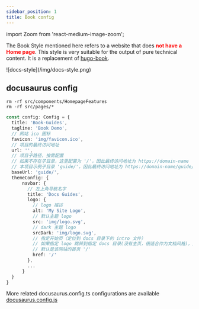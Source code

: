 ```yaml
---
sidebar_position: 1
title: Book config
---
```


import Zoom from 'react-medium-image-zoom';

The Book Style mentioned here refers to a website that does <font color="red">**not have a Home page**</font>. This style is very suitable for the output of pure technical content. It is a replacement of [hugo-book](https://hugo-book-demo.netlify.app).

<Zoom>
![docs-style](/img/docs-style.png)
</Zoom>

## docusaurus config

```shell
rm -rf src/components/HomepageFeatures
rm -rf src/pages/*
```

```ts showLineNumbers title="docusaurus.config.ts"
const config: Config = {
  title: 'Book-Guides',
  tagline: 'Book Demo',
  // 网站 ico 图标
  favicon: 'img/favicon.ico',
  // 项目的最终访问地址
  url: '',
  // 项目子路径，按需配置
  // 如果不存在子目录，这里配置为 '/'，因此最终访问地址为 https://domain-name
  // 本项目示例子目录 'guide/'，因此最终访问地址为 https://domain-name/guide/
  baseUrl: 'guide/',
  themeConfig: {
      navbar: {
        // 左上角导航名字
        title: 'Docs Guides',
        logo: {
          // logo 描述
          alt: 'My Site Logo',
          // 默认主题 logo
          src: 'img/logo.svg',
          // dark 主题 logo
          srcDark: 'img/logo.svg',
          // 指定开始页（定位到 docs 目录下的 intro 文件）
          // 如果指定 logo 跳转到指定 docs 目录(没有主页，很适合作为文档风格)，则配置 '/docs/intro'，
          // 默认是该网站的首页 '/'
          href: '/'
        },
        ...
      }
  }
}
```

More related docusaurus.config.ts configurations are available [docusaurus.config.js](https://docusaurus.io/zh-CN/docs/api/docusaurus-config)
